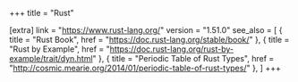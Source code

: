 +++
title = "Rust"

[extra]
link = "https://www.rust-lang.org/"
version = "1.51.0"
see_also = [
    { title = "Rust Book", href = "https://doc.rust-lang.org/stable/book/" },
		{ title = "Rust by Example", href = "https://doc.rust-lang.org/rust-by-example/trait/dyn.html" },
    { title = "Periodic Table of Rust Types", href = "http://cosmic.mearie.org/2014/01/periodic-table-of-rust-types/" },
]
+++
